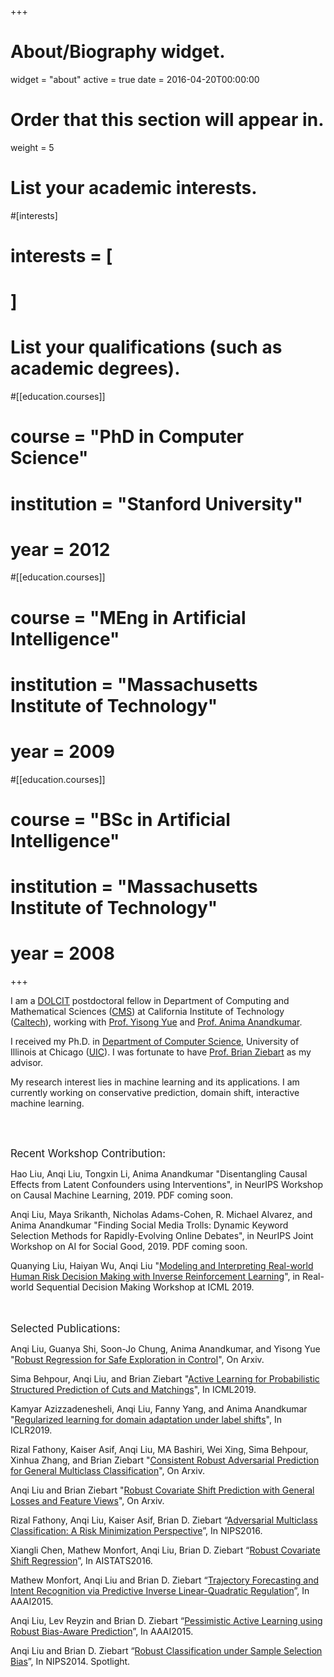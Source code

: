 +++
# About/Biography widget.
widget = "about"
active = true
date = 2016-04-20T00:00:00

# Order that this section will appear in.
weight = 5

# List your academic interests.
#[interests]
#  interests = [

#  ]

# List your qualifications (such as academic degrees).
#[[education.courses]]
#  course = "PhD in Computer Science"
#  institution = "Stanford University"
#  year = 2012

#[[education.courses]]
#  course = "MEng in Artificial Intelligence"
#  institution = "Massachusetts Institute of Technology"
#  year = 2009

#[[education.courses]]
#  course = "BSc in Artificial Intelligence"
#  institution = "Massachusetts Institute of Technology"
#  year = 2008

+++


I am a [DOLCIT](http://dolcit.cms.caltech.edu/index.html) postdoctoral fellow in Department of Computing and Mathematical Sciences ([CMS](http://www.cms.caltech.edu/)) at California Institute of Technology ([Caltech](http://www.caltech.edu/)), working with [Prof. Yisong Yue](http://www.yisongyue.com/index.php) and [Prof. Anima Anandkumar](http://tensorlab.cms.caltech.edu/users/anima/).

I received my Ph.D. in [Department of Computer Science](https://www.cs.uic.edu/), University of Illinois at Chicago ([UIC](https://uic.edu/)). I was fortunate to have [Prof. Brian Ziebart](https://www.cs.uic.edu/Ziebart) as my advisor.

My research interest lies in machine learning and its applications. I am currently working on conservative prediction, domain shift, interactive machine learning.


<br/><br/>
<!-- <span style="font-size:larger;">News:</space> -->


<span style="font-size:larger;">Recent Workshop Contribution:</space>

Hao Liu, Anqi Liu, Tongxin Li, Anima Anandkumar "Disentangling Causal Effects from Latent Confounders using Interventions", in NeurIPS Workshop on Causal Machine Learning, 2019. PDF coming soon.

Anqi Liu, Maya Srikanth, Nicholas Adams-Cohen, R. Michael Alvarez, and Anima Anandkumar "Finding Social Media Trolls: Dynamic Keyword Selection Methods for Rapidly-Evolving Online Debates", in NeurIPS Joint Workshop on AI for Social Good, 2019. PDF coming soon.

Quanying Liu, Haiyan Wu, Anqi Liu "[Modeling and Interpreting Real-world Human Risk Decision Making with Inverse Reinforcement Learning](https://arxiv.org/abs/1906.05803)", in Real-world Sequential Decision Making Workshop at ICML 2019.

<br/><br/>
<span style="font-size:larger;">Selected Publications:</space>

<!-- Anqi Liu, Hao Liu, Anima Anandkumar, and Yisong Yue "Triply Robust Off-Policy Evaluation",  -->

Anqi Liu, Guanya Shi, Soon-Jo Chung, Anima Anandkumar, and Yisong Yue "[Robust Regression for Safe Exploration in Control](https://arxiv.org/abs/1906.05819)", On Arxiv.

Sima Behpour, Anqi Liu, and Brian Ziebart "[Active Learning for Probabilistic Structured Prediction of Cuts and Matchings](http://proceedings.mlr.press/v97/behpour19a.html)", In ICML2019.

Kamyar Azizzadenesheli, Anqi Liu, Fanny Yang, and Anima Anandkumar "[Regularized learning for domain adaptation under label shifts](https://arxiv.org/abs/1903.09734)", In ICLR2019.


Rizal Fathony, Kaiser Asif, Anqi Liu, MA Bashiri, Wei Xing, Sima Behpour, Xinhua Zhang, and Brian Ziebart "[Consistent Robust Adversarial Prediction for General Multiclass Classification](https://arxiv.org/abs/1812.07526)", On Arxiv.


Anqi Liu and Brian Ziebart "[Robust Covariate Shift Prediction with General Losses and Feature Views](https://arxiv.org/abs/1712.10043)", On Arxiv.

Rizal Fathony, Anqi Liu, Kaiser Asif, Brian D. Ziebart “[Adversarial Multiclass Classification: A Risk Minimization Perspective](http://papers.nips.cc/paper/6088-adversarial-multiclass-classification-a-risk-minimization-perspective)”, In NIPS2016.

Xiangli Chen, Mathew Monfort, Anqi Liu, Brian D. Ziebart “[Robust Covariate Shift Regression](http://proceedings.mlr.press/v51/chen16d.pdf)”, In AISTATS2016.

Mathew Monfort, Anqi Liu and Brian D. Ziebart “[Trajectory Forecasting and Intent Recognition via Predictive Inverse Linear-Quadratic Regulation](https://www.aaai.org/ocs/index.php/AAAI/AAAI15/paper/viewPaper/9897)”, In AAAI2015.

Anqi Liu, Lev Reyzin and Brian D. Ziebart “[Pessimistic Active Learning using Robust Bias-Aware Prediction](https://www.aaai.org/ocs/index.php/AAAI/AAAI15/paper/viewPaper/9755)”, In AAAI2015.

Anqi Liu and Brian D. Ziebart “[Robust Classification under Sample Selection Bias](http://papers.nips.cc/paper/5458-robust-classification-under-sample-selection-bias)”, In NIPS2014. Spotlight.

<br/><br/>
